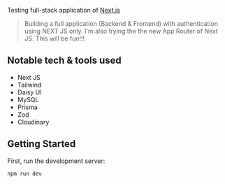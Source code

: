 Testing full-stack application of [Next.js](https://nextjs.org/)

> Building a full application (Backend & Frontend) with authentication using NEXT JS only. I'm also trying the the new App Router of Next JS. This will be fun!!!

## Notable tech & tools used

- Next JS
- Tailwind
- Daisy UI
- MySQL
- Prisma
- Zod
- Cloudinary

## Getting Started

First, run the development server:

```bash
npm run dev
```

